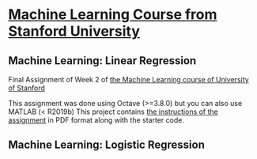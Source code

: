 # [Machine Learning Course from Stanford University](https://www.coursera.org/learn/machine-learning/home/welcome)
## Machine Learning: Linear Regression
Final Assignment of Week 2 of [the Machine Learning course of University of Stanford](https://www.coursera.org/learn/machine-learning/home/welcome)

This assignment was done using Octave (>=3.8.0) but you can also use MATLAB (< R2019b)
This project contains [the instructions of the assignment](ex1.pdf) in PDF format along with the starter code.

## Machine Learning: Logistic Regression
